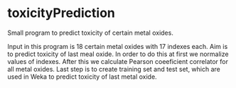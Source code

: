# toxicityPrediction
Small program to predict toxicity of certain metal oxides.

Input in this program is 18 certain metal oxides with 17 indexes each.
Aim is to predict toxicity of last meal oxide. 
In order to do this at first we normalize values of indexes. After this we calculate Pearson coeeficient correlator for all metal oxides.
Last step is to create training set and test set, which are used in Weka to predict toxicity of last metal oxide.
